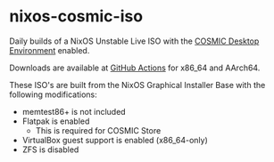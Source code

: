 # nixos-cosmic-iso

Daily builds of a NixOS Unstable Live ISO with the [COSMIC Desktop Environment](https://github.com/lilyinstarlight/nixos-cosmic) enabled.

Downloads are available at [GitHub Actions](https://github.com/drakon64/nixos-cosmic-iso/actions/workflows/cosmic.yml?query=branch%3Amain+is%3Asuccess) for x86_64 and AArch64.

These ISO's are built from the NixOS Graphical Installer Base with the following modifications:
* memtest86+ is not included
* Flatpak is enabled
  * This is required for COSMIC Store
* VirtualBox guest support is enabled (x86_64-only)
* ZFS is disabled
